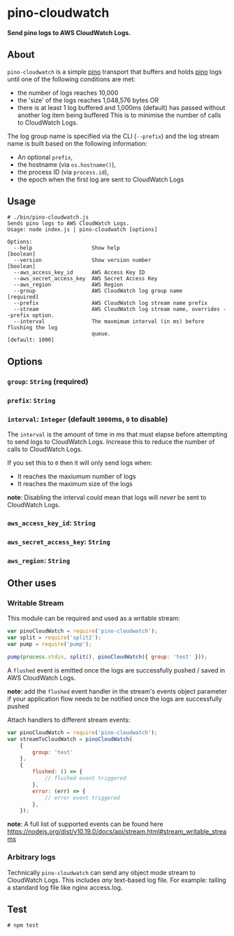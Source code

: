 # pino-cloudwatch

#### Send pino logs to AWS CloudWatch Logs.

## About

`pino-cloudwatch` is a simple [pino](https://getpino.io/#/) transport that buffers and holds [pino](https://getpino.io/#/) logs until one of the following conditions are met:
  * the number of logs reaches 10,000
  * the 'size' of the logs reaches 1,048,576 bytes OR
  * there is at least 1 log buffered and 1,000ms (default) has passed without another log item being buffered
This is to minimise the number of calls to CloudWatch Logs.

The log group name is specified via the CLI (`--prefix`) and the log stream name is built based on the following information:
  * An optional `prefix`,
  * the hostname (via `os.hostname()`),
  * the process ID (via `process.id`),
  * the epoch when the first log are sent to CloudWatch Logs

## Usage
```
# ./bin/pino-cloudwatch.js
Sends pino logs to AWS CloudWatch Logs.
Usage: node index.js | pino-cloudwatch [options]

Options:
  --help                   Show help                                   [boolean]
  --version                Show version number                         [boolean]
  --aws_access_key_id      AWS Access Key ID
  --aws_secret_access_key  AWS Secret Access Key
  --aws_region             AWS Region
  --group                  AWS CloudWatch log group name              [required]
  --prefix                 AWS CloudWatch log stream name prefix
  --stream                 AWS CloudWatch log stream name, overrides --prefix option.
  --interval               The maxmimum interval (in ms) before flushing the log
                           queue.                                [default: 1000]
```
## Options

### `group`: `String` (required)

### `prefix`: `String`

### `interval`: `Integer` (default `1000`ms, `0` to disable)

The `interval` is the amount of time in ms that must elapse before attempting to send logs to CloudWatch Logs. Increase this to reduce the number of calls to CloudWatch Logs.

If you set this to `0` then it will only send logs when:
  * It reaches the maxiumum number of logs
  * It reaches the maximum size of the logs

__note__: Disabling the interval could mean that logs will *never* be sent to CloudWatch Logs.

### `aws_access_key_id`: `String`

### `aws_secret_access_key`: `String`

### `aws_region`: `String`

## Other uses

### Writable Stream

This module can be required and used as a writable stream:
```javascript
var pinoCloudWatch = require('pino-cloudwatch');
var split = require('split2');
var pump = require('pump');

pump(process.stdin, split(), pinoCloudWatch({ group: 'test' }));
```

A `flushed` event is emitted once the logs are successfully pushed / saved in AWS CloudWatch Logs.

__note__: add the `flushed` event handler in the stream's events object parameter if your application flow needs to be notified once the logs are successfully pushed

Attach handlers to different stream events:

```javascript
var pinoCloudWatch = require('pino-cloudwatch');
var streamToCloudWatch = pinoCloudWatch(
    {
        group: 'test'
    },
    {
        flushed: () => {
            // flushed event triggered
        },
        error: (err) => {
            // error event triggered
        },
    });
```
__note__: A full list of supported events can be found here https://nodejs.org/dist/v10.19.0/docs/api/stream.html#stream_writable_streams

### Arbitrary logs

Technically `pino-cloudwatch` can send any object mode stream to CloudWatch Logs. This includes *any* text-based log file. For example: tailing a standard log file like nginx access.log.

## Test
```
# npm test
```
